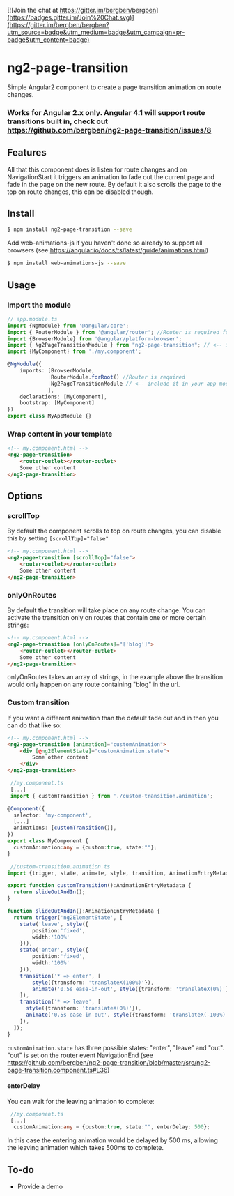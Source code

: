 [![Join the chat at https://gitter.im/bergben/bergben](https://badges.gitter.im/Join%20Chat.svg)](https://gitter.im/bergben/bergben?utm_source=badge&utm_medium=badge&utm_campaign=pr-badge&utm_content=badge)

# ng2-page-transition
Simple Angular2 component to create a page transition animation on route changes.

### Works for Angular 2.x only. Angular 4.1 will support route transitions built in, check out https://github.com/bergben/ng2-page-transition/issues/8 

## Features
All that this component does is listen for route changes and on NavigationStart it triggers an animation to fade out the current page and fade in the page on the new route. 
By default it also scrolls the page to the top on route changes, this can be disabled though.

## Install
```bash
$ npm install ng2-page-transition --save
```
Add web-animations-js if you haven't done so already to support all browsers (see https://angular.io/docs/ts/latest/guide/animations.html) 

```bash
$ npm install web-animations-js --save
```

## Usage
### Import the module
```TypeScript
// app.module.ts
import {NgModule} from '@angular/core';
import { RouterModule } from '@angular/router'; //Router is required for the component to work
import {BrowserModule} from '@angular/platform-browser';
import { Ng2PageTransitionModule } from "ng2-page-transition"; // <-- import the module
import {MyComponent} from './my.component';

@NgModule({
    imports: [BrowserModule,
              RouterModule.forRoot() //Router is required
              Ng2PageTransitionModule // <-- include it in your app module
             ],
    declarations: [MyComponent],  
    bootstrap: [MyComponent]
})
export class MyAppModule {}
```

### Wrap content in your template
```html
<!-- my.component.html -->
<ng2-page-transition>
    <router-outlet></router-outlet>
    Some other content
</ng2-page-transition>
```

## Options
### scrollTop
By default the component scrolls to top on route changes, you can disable this by setting `[scrollTop]="false"`
```html
<!-- my.component.html -->
<ng2-page-transition [scrollTop]="false">
    <router-outlet></router-outlet>
    Some other content
</ng2-page-transition>
```
### onlyOnRoutes
By default the transition will take place on any route change. You can activate the transition only on routes that contain one or more certain strings:  
```html
<!-- my.component.html -->
<ng2-page-transition [onlyOnRoutes]="['blog']">
    <router-outlet></router-outlet>
    Some other content
</ng2-page-transition>
```
onlyOnRoutes takes an array of strings, in the example above the transition would only happen on any route containing "blog" in the url.

### Custom transition
If you want a different animation than the default fade out and in then you can do that like so:
```html
<!-- my.component.html -->
<ng2-page-transition [animation]="customAnimation">
    <div [@ng2ElementState]="customAnimation.state">
        Some other content
    </div>
</ng2-page-transition>
```
```TypeScript
 //my.component.ts
 [...]
 import { customTransition } from './custom-transition.animation';

@Component({
  selector: 'my-component', 
  [...]
  animations: [customTransition()],
})
export class MyComponent {
  customAnimation:any = {custom:true, state:""};
}
```

```TypeScript
 //custom-transition.animation.ts
import {trigger, state, animate, style, transition, AnimationEntryMetadata} from '@angular/core';

export function customTransition():AnimationEntryMetadata {
  return slideOutAndIn();
}

function slideOutAndIn():AnimationEntryMetadata {
  return trigger('ng2ElementState', [
    state('leave', style({
        position:'fixed', 
        width:'100%'
    })),
    state('enter', style({
        position:'fixed', 
        width:'100%'
    })),
    transition('* => enter', [
        style({transform: 'translateX(100%)'}),
        animate('0.5s ease-in-out', style({transform: 'translateX(0%)'}))
    ]),
    transition('* => leave', [
      style({transform: 'translateX(0%)'}),
      animate('0.5s ease-in-out', style({transform: 'translateX(-100%)'}))
    ]),
  ]);
}
```
`customAnimation.state` has three possible states: "enter", "leave" and "out". "out" is set on the router event NavigationEnd (see https://github.com/bergben/ng2-page-transition/blob/master/src/ng2-page-transition.component.ts#L36)

#### enterDelay
You can wait for the leaving animation to complete:
```TypeScript
 //my.component.ts
 [...]
  customAnimation:any = {custom:true, state:"", enterDelay: 500};
```
In this case the entering animation would be delayed by 500 ms, allowing the leaving animation which takes 500ms to complete.


## To-do
 - Provide a demo
